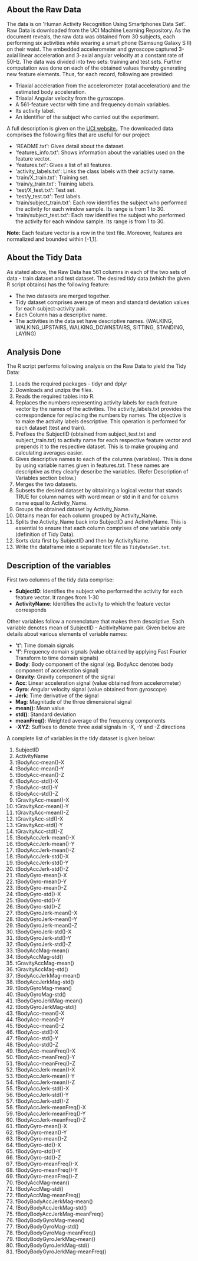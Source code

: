 ## About the Raw Data
The data is on 'Human Activity Recognition Using Smartphones Data Set'. Raw Data is downloaded from the UCI Machine Learning Repository. As the document reveals, the raw data was obtained from 30 subjects, each performing six activities while wearing a smart phone (Samsung Galaxy S II) on their waist. The embedded accelerometer and gyroscope captured 3-axial linear acceleration and 3-axial angular velocity at a constant rate of 50Hz. The data was divided into two sets: training and test sets. Further computation was done on each of the obtained values thereby generating new feature elements. Thus, for each record, following are provided:

* Triaxial acceleration from the accelerometer (total acceleration) and the estimated body acceleration.
* Triaxial Angular velocity from the gyroscope. 
* A 561-feature vector with time and frequency domain variables. 
* Its activity label. 
* An identifier of the subject who carried out the experiment.

A full description is given on the [UCI website.](http://archive.ics.uci.edu/ml/datasets/Human+Activity+Recognition+Using+Smartphones).
The downloaded data comprises the following files that are useful for our project:

* 'README.txt': Gives detail about the dataset. 
* 'features_info.txt': Shows information about the variables used on the feature vector.
* 'features.txt': Gives a list of all features.
* 'activity_labels.txt': Links the class labels with their activity name.
* 'train/X_train.txt': Training set.
* 'train/y_train.txt': Training labels.
* 'test/X_test.txt': Test set.
* 'test/y_test.txt': Test labels.
* 'train/subject_train.txt': Each row identifies the subject who performed the activity for each window sample. Its range is from 1 to 30. 
* 'train/subject_test.txt': Each row identifies the subject who performed the activity for each window sample. Its range is from 1 to 30. 

**Note:** Each feature vector is a row in the text file. Moreover, features are normalized and bounded within [-1,1].

## About the Tidy Data
As stated above, the Raw Data has 561 columns in each of the two sets of data - train dataset and test dataset. The desired tidy data (which the given R script obtains) has the following feature:
* The two datasets are merged together.
* Tidy dataset comprises average of mean and standard deviation values for each subject-activity pair. 
* Each Column has a descriptive name.
* The activities in the data set have descriptive names. (WALKING, WALKING_UPSTAIRS, WALKING_DOWNSTAIRS, SITTING, STANDING, LAYING)

## Analysis Done
The R script performs following analysis on the Raw Data to yield the Tidy Data:

1. Loads the required packages - tidyr and dplyr
2. Downloads and unzips the files.
3. Reads the required tables into R.
4. Replaces the numbers representing activity labels for each feature vector by the names of the activities. The activity_labels.txt provides the correspondence for replacing the numbers by names. The objective is to make the activity labels descriptive. This operation is performed for each dataset (test and train).
5. Prefixes the SubjectID (obtained from subject_test.txt and subject_train.txt) to activity name for each respective feature vector and prepends it to the respective dataset. This is to make grouping and calculating averages easier.
6. Gives descriptive names to each of the columns (variables). This is done by using variable names given in features.txt. These names are descriptive as they clearly describe the variables. (Refer Description of Variables section below.)
7. Merges the two datasets.
8. Subsets the desired dataset by obtaining a logical vector that stands TRUE for column names with word mean or std in it and for column name equal to Activity_Name.
9. Groups the obtained dataset by Activity_Name.
10. Obtains mean for each column grouped by Activity_Name.
11. Splits the Activity_Name back into SubjectID and ActivityName. This is essential to ensure that each column comprises of one variable only (definition of Tidy Data).
12. Sorts data first by SubjectID and then by ActivityName.
13. Write the dataframe into a separate text file as `TidyDataSet.txt`.

## Description of the variables
First two columns of the tidy data comprise:
* **SubjectID**: Identifies the subject who performed the activity for each feature vector. It ranges from 1-30
* **ActivityName**: Identifies the activity to which the feature vector corresponds

Other variables follow a nomenclature that makes them descriptive. Each variable denotes mean of  SubjectID - AcitivityName pair. Given below are details about various elements of variable names:
* **'t'**: Time domain signals
* **'f'**: Frequency domain signals (value obtained by applying Fast Fourier Transform to time domain signals)
* **Body**: Body component of the signal (eg. BodyAcc denotes body component of acceleration signal)
* **Gravity**: Gravity component of the signal
* **Acc**: Linear acceleration signal (value obtained from accelerometer)
* **Gyro**: Angular velocity signal (value obtained from gyroscope)
* **Jerk**: Time derivative of the signal
* **Mag**: Magnitude of the three dimensional signal
* **mean()**: Mean value
* **std()**: Standard deviation
* **meanFreq()**: Weighted average of the frequency components 
* **-XYZ**: Suffixes to denote three axial signals in -X, -Y and -Z directions

A complete list of variables in the tidy dataset is given below:

1. SubjectID
2. ActivityName
3. tBodyAcc-mean()-X
4. tBodyAcc-mean()-Y
5. tBodyAcc-mean()-Z
6. tBodyAcc-std()-X
7. tBodyAcc-std()-Y
8. tBodyAcc-std()-Z
9. tGravityAcc-mean()-X
10. tGravityAcc-mean()-Y
11. tGravityAcc-mean()-Z
12. tGravityAcc-std()-X
13. tGravityAcc-std()-Y
14. tGravityAcc-std()-Z
15. tBodyAccJerk-mean()-X
16. tBodyAccJerk-mean()-Y
17. tBodyAccJerk-mean()-Z
18. tBodyAccJerk-std()-X
19. tBodyAccJerk-std()-Y
20. tBodyAccJerk-std()-Z
21. tBodyGyro-mean()-X
22. tBodyGyro-mean()-Y
23. tBodyGyro-mean()-Z
24. tBodyGyro-std()-X
25. tBodyGyro-std()-Y
26. tBodyGyro-std()-Z
27. tBodyGyroJerk-mean()-X
28. tBodyGyroJerk-mean()-Y
29. tBodyGyroJerk-mean()-Z
30. tBodyGyroJerk-std()-X
31. tBodyGyroJerk-std()-Y
32. tBodyGyroJerk-std()-Z
33. tBodyAccMag-mean()
34. tBodyAccMag-std()
35. tGravityAccMag-mean()
36. tGravityAccMag-std()
37. tBodyAccJerkMag-mean()
38. tBodyAccJerkMag-std()
39. tBodyGyroMag-mean()
40. tBodyGyroMag-std()
41. tBodyGyroJerkMag-mean()
42. tBodyGyroJerkMag-std()
43. fBodyAcc-mean()-X
44. fBodyAcc-mean()-Y
45. fBodyAcc-mean()-Z
46. fBodyAcc-std()-X
47. fBodyAcc-std()-Y
48. fBodyAcc-std()-Z
49. fBodyAcc-meanFreq()-X
50. fBodyAcc-meanFreq()-Y
51. fBodyAcc-meanFreq()-Z
52. fBodyAccJerk-mean()-X
53. fBodyAccJerk-mean()-Y
54. fBodyAccJerk-mean()-Z
55. fBodyAccJerk-std()-X
56. fBodyAccJerk-std()-Y
57. fBodyAccJerk-std()-Z
58. fBodyAccJerk-meanFreq()-X
59. fBodyAccJerk-meanFreq()-Y
60. fBodyAccJerk-meanFreq()-Z
61. fBodyGyro-mean()-X
62. fBodyGyro-mean()-Y
63. fBodyGyro-mean()-Z
64. fBodyGyro-std()-X
65. fBodyGyro-std()-Y
66. fBodyGyro-std()-Z
67. fBodyGyro-meanFreq()-X
68. fBodyGyro-meanFreq()-Y
69. fBodyGyro-meanFreq()-Z
70. fBodyAccMag-mean()
71. fBodyAccMag-std()
72. fBodyAccMag-meanFreq()
73. fBodyBodyAccJerkMag-mean()
74. fBodyBodyAccJerkMag-std()
75. fBodyBodyAccJerkMag-meanFreq()
76. fBodyBodyGyroMag-mean()
77. fBodyBodyGyroMag-std()
78. fBodyBodyGyroMag-meanFreq()
79. fBodyBodyGyroJerkMag-mean()
80. fBodyBodyGyroJerkMag-std()
81. fBodyBodyGyroJerkMag-meanFreq()

